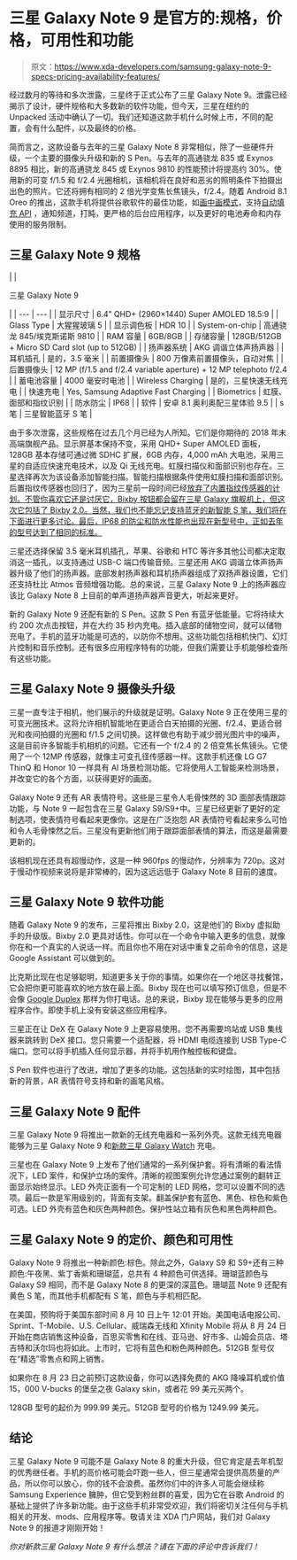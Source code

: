 # 三星 Galaxy Note 9 是官方的:规格，价格，可用性和功能

> 原文：<https://www.xda-developers.com/samsung-galaxy-note-9-specs-pricing-availability-features/>

经过数月的等待和多次泄露，三星终于正式公布了三星 Galaxy Note 9。泄露已经揭示了设计，硬件规格和大多数新的软件功能，但今天，三星在纽约的 Unpacked 活动中确认了一切。我们还知道这款手机什么时候上市，不同的配置，会有什么配件，以及最终的价格。

简而言之，这款设备与去年的三星 Galaxy Note 8 非常相似，除了一些硬件升级，一个主要的摄像头升级和新的 S Pen。与去年的高通骁龙 835 或 Exynos 8895 相比，新的高通骁龙 845 或 Exynos 9810 的性能预计将提高约 30%。使用新的可变 f/1.5 和 f/2.4 光圈相机，该相机将在良好和恶劣的照明条件下拍摄出出色的照片。它还将拥有相同的 2 倍光学变焦长焦镜头，f/2.4。随着 Android 8.1 Oreo 的推出，这款手机将提供谷歌软件的最佳功能，如[画中画模式](https://www.xda-developers.com/youtube-picture-in-picture-rolling-out-us-non-red-premium-users/)，支持[自动填充 API](https://www.xda-developers.com/android-os-autofill-framework-will-finally-resolve-a-long-standing-lag-issue-with-password-managers/) ，通知频道，打盹，更严格的后台应用程序，以及更好的电池寿命和内存使用的服务限制。

## 三星 Galaxy Note 9 规格

|  | 

三星 Galaxy Note 9

 |
| --- | --- |
| 显示尺寸 | 6.4” QHD+ (2960×1440) Super AMOLED 18.5:9 |
| Glass Type | 大猩猩玻璃 5 |
| 显示调色板 | HDR 10 |
| System-on-chip | 高通骁龙 845/埃克斯诺斯 9810 |
| RAM 容量 | 6GB/8GB |
| 存储容量 | 128GB/512GB + Micro SD Card slot (up to 512GB) |
| 扬声器系统 | AKG 调谐立体声扬声器 |
| 耳机插孔 | 是的，3.5 毫米 |
| 前置摄像头 | 800 万像素前置摄像头，自动对焦 |
| 后置摄像头 | 12 MP (f/1.5 and f/2.4 variable aperture) + 12 MP telephoto f/2.4 |
| 蓄电池容量 | 4000 毫安时电池 |
| Wireless Charging | 是的，三星快速无线充电 |
| 快速充电 | Yes, Samsung Adaptive Fast Charging |
| Biometrics | 虹膜、面部和指纹识别 |
| 防水防尘 | IP68 |
| 软件 | 安卓 8.1 奥利奥配三星体验 9.5 |
| s 笔 | 三星智能蓝牙 S 笔 |

由于多次泄露，这些规格在过去几个月已经为人所知。它们是你期待的 2018 年末高端旗舰产品。显示屏基本保持不变，采用 QHD+ Super AMOLED 面板，128GB 基本存储可通过微 SDHC 扩展，6GB 内存，4,000 mAh 大电池，采用三星的自适应快速充电技术，以及 Qi 无线充电。虹膜扫描仪和面部识别也存在。三星选择再次为该设备添加智能扫描。智能扫描根据条件使用虹膜扫描和面部识别。后置指纹传感器也回归了，因为三星前一段时间已经[放弃了内置指纹传感器的计划。不管你喜欢它还是讨厌它，Bixby 按钮都会留在三星 Galaxy 旗舰机上，但这次它包括了 Bixby 2.0。当然，我们也不能忘记支持蓝牙的新智能 S 笔，我们将在下面进行更多讨论。最后，IP68 的防尘和防水性能也出现在新型号中，正如去年的型号达到了相同的标准。](https://www.xda-developers.com/samsung-galaxy-note-9-drops-in-display-fingerprint-sensor/)

三星还选择保留 3.5 毫米耳机插孔，苹果、谷歌和 HTC 等许多其他公司都决定取消这一插孔，以支持通过 USB-C 端口传输音频。三星还用 AKG 调谐立体声扬声器升级了他们的扬声器。底部发射扬声器和耳机扬声器组成了双扬声器设置，它们还支持杜比 Atmos 音频增强功能。总的来说，三星 Galaxy Note 9 上的扬声器应该比 Galaxy Note 8 上目前的单声道扬声器声音更大，听起来更好。

新的 Galaxy Note 9 还配有新的 S Pen。这款 S Pen 有蓝牙低能量。它将持续大约 200 次点击按钮，并在大约 35 秒内充电。插入底部的储物空间，就可以储物充电了。手机的蓝牙功能是可选的，以防你不想用。这些功能包括相机快门、幻灯片控制和音乐控制。还有很多应用程序特有的功能，但我们需要让手机能够检查所有这些功能。

## 三星 Galaxy Note 9 摄像头升级

三星一直专注于相机，他们展示的升级就是证明。Galaxy Note 9 正在使用三星的可变光圈技术。这将允许相机智能地在更适合白天拍摄的光圈、f/2.4、更适合弱光和夜间拍摄的光圈和 f/1.5 之间切换。这样做也有助于减少弱光图片中的噪声，这是目前许多智能手机相机的问题。它还有一个 f/2.4 的 2 倍变焦长焦镜头。它使用了一个 12MP 传感器，就像主可变孔径传感器一样。这款手机还像 LG G7 ThinQ 和 Honor 10 一样具有 AI 场景检测功能。它将使用人工智能来检测场景，并改变它的各个方面，以获得更好的画面。

Galaxy Note 9 还有 AR 表情符号。这些是三星令人毛骨悚然的 3D 面部表情跟踪功能，与 Note 9 一起包含在三星 Galaxy S9/S9+中。三星已经更新了更好的定制选项，使表情符号看起来更像你。这是在广泛抱怨 AR 表情符号看起来多么可怕和令人毛骨悚然之后。三星没有更新他们用于跟踪面部表情的算法，而这是最需要更新的。

该相机现在还具有超慢动作，这是一种 960fps 的慢动作，分辨率为 720p。这对于慢动作视频来说将是非常棒的，因为这远远低于 Galaxy Note 8 目前的速度。

## 三星 Galaxy Note 9 软件功能

随着 Galaxy Note 9 的发布，三星将推出 Bixby 2.0，这是他们的 Bixby 虚拟助手的升级版。Bixby 2.0 更具对话性。你可以在一个命令中输入更多的信息，就像你在和一个真实的人说话一样。而且你也不用在对话中重复之前命令的信息，这是 Google Assistant 可以做到的。

比克斯比现在也足够聪明，知道更多关于你的事情。如果你在一个地区寻找餐馆，它会把你更可能喜欢的地方放在最上面。Bixby 现在也可以填写预订信息，但是不会像 [Google Duplex](https://www.xda-developers.com/google-duplex-roll-out-summer/) 那样为你打电话。总的来说，Bixby 现在能够与更多的应用程序合作。即使手机上没有安装这些应用程序。

三星正在让 DeX 在 Galaxy Note 9 上更容易使用。您不再需要坞站或 USB 集线器来跳转到 DeX 接口。您只需要一个适配器，将 HDMI 电缆连接到 USB Type-C 端口。您可以将手机插入任何显示器，并将手机用作触控板和键盘。

S Pen 软件也进行了改进，增加了更多的功能。这包括新的实时绘图，其中包括新的背景，AR 表情符号支持和新的画笔风格。

## 三星 Galaxy Note 9 配件

三星 Galaxy Note 9 将推出一款新的无线充电器和一系列外壳。这款无线充电器能够为三星 Galaxy Note 9 和[新款三星 Galaxy Watch](https://www.xda-developers.com/samsung-galaxy-watch-42mm-rose-gold/) 充电。

三星也在 Galaxy Note 9 上发布了他们通常的一系列保护套。将有清晰的看法情况下，LED 案件，和保护立场的案件。清晰的视图案例允许您通过案例的翻转正面显示始终显示。LED 外壳正面有一个可定制的 LED 网格，您可以设置不同的选项。最后一款是军用级别的，背面有支架。翻盖保护套有蓝色、黑色、棕色和紫色可选。LED 外壳有蓝色和灰色两种颜色。保护性站立箱有灰色和黑色两种颜色。

## 三星 Galaxy Note 9 的定价、颜色和可用性

Galaxy Note 9 将推出一种新颜色:棕色。除此之外，Galaxy S9 和 S9+还有三种颜色:午夜黑、紫丁香紫和珊瑚蓝，总共有 4 种颜色可供选择。珊瑚蓝颜色与 Galaxy S9 相同，而不是 Galaxy Note 8 的更深的深蓝色。珊瑚蓝 Note 9 还配有黄色 S 笔，而其他手机都配有 S 笔，颜色与手机相匹配。

在美国，预购将于美国东部时间 8 月 10 日上午 12:01 开始。美国电话电报公司、Sprint、T-Mobile、U.S. Cellular、威瑞森无线和 Xfinity Mobile 将从 8 月 24 日开始在商店销售这种设备，百思买零售和在线、亚马逊、好市多、山姆会员店、塔吉特和沃尔玛也将如此。上市时，它将有蓝色和粉色两种颜色。512GB 型号仅在“精选”零售点和网上销售。

如果你在 8 月 23 日之前预订这款设备，你可以选择免费的 AKG 降噪耳机或价值 15，000 V-bucks 的堡垒之夜 Galaxy skin，或者花 99 美元买两个。

128GB 型号的起价为 999.99 美元。512GB 型号的价格为 1249.99 美元。

## 结论

三星 Galaxy Note 9 可能不是 Galaxy Note 8 的重大升级，但它肯定是去年机型的优秀继任者。手机的高价格可能会吓跑一些人，但三星通常会提供高质量的产品，所以你可以放心，你的钱不会浪费。虽然你们中的许多人可能会继续称 Samsung Experience 臃肿，但它受到粉丝群的喜爱，因为它在谷歌 Android 的基础上提供了许多新功能。由于这些手机非常受欢迎，我们将密切关注任何与手机相关的开发、mods、应用程序等。敬请关注 XDA 门户网站，我们对 Galaxy Note 9 的报道才刚刚开始！

*你对新款三星 Galaxy Note 9 有什么想法？请在下面的评论中告诉我们！*